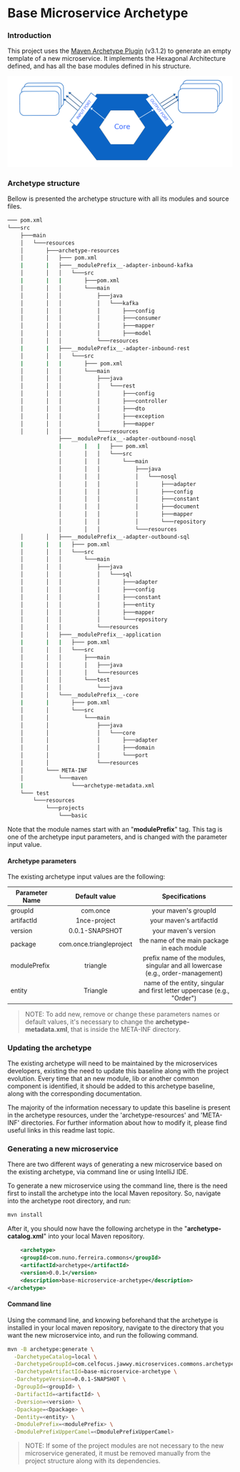# Base Microservice Archetype

### Introduction
This project uses the [Maven Archetype Plugin](https://maven.apache.org/guides/introduction/introduction-to-archetypes.html)
(v3.1.2) to generate an empty template of a new microservice. It implements the Hexagonal Architecture defined, and has
all the base modules defined in his structure.

![hexagonal.png](images/hexagonal.png)

### Archetype structure

Bellow is presented the archetype structure with all its modules and source files.

```bash
─── pom.xml
└───src                                                  
    ├───main                                             
    │   └───resources                                    
    │       ├───archetype-resources                      
    │       │   ├─── pom.xml
    |       |   ├───__modulePrefix__-adapter-inbound-kafka
    │       │   │   └───src
    |       |   |       ├───pom.xml                              
    │       │   │       └───main                         
    │       │   │           ├───java                     
    │       │   │           │   └───kafka                 
    │       │   │           │       ├───config           
    │       │   │           │       ├───consumer       
    │       │   │           │       ├───mapper              
    │       │   │           │       ├───model          
    │       │   │           └───resources
    |       |   ├───__modulePrefix__-adapter-inbound-rest
    │       │   │   └───src
    |       |   |       ├─── pom.xml                              
    │       │   │       └───main                         
    │       │   │           ├───java                     
    │       │   │           │   └───rest                 
    │       │   │           │       ├───config           
    │       │   │           │       ├───controller       
    │       │   │           │       ├───dto              
    │       │   │           │       ├───exception        
    │       │   │           │       ├───mapper                   
    │       │   │           └───resources            
                ├───__modulePrefix__-adapter-outbound-nosql
                |       |   |   ├─── pom.xml   
                │       │   │   └───src                              
                │       │   │       └───main                         
                │       │   │           ├───java                     
                │       │   │           │   └───nosql                  
                │       │   │           │       ├───adapter          
                │       │   │           │       ├───config          
                │       │   │           │       ├───constant          
                │       │   │           │       ├───document         
                │       │   │           │       ├───mapper           
                │       │   │           │       └───repository       
                │       │   │           └───resources                 
    │       │   ├───__modulePrefix__-adapter-outbound-sql
    |       |   |   ├─── pom.xml   
    │       │   │   └───src                              
    │       │   │       └───main                         
    │       │   │           ├───java                     
    │       │   │           │   └───sql                  
    │       │   │           │       ├───adapter          
    │       │   │           │       ├───config        
    │       │   │           │       ├───constant        
    │       │   │           │       ├───entity           
    │       │   │           │       ├───mapper           
    │       │   │           │       └───repository       
    │       │   │           └───resources                
    │       │   ├───__modulePrefix__-application    
    |       |   |   ├─── pom.xml        
    │       │   │   └───src                              
    │       │   │       ├───main                         
    │       │   │       │   ├───java                     
    │       │   │       │   └───resources                
    │       │   │       └───test                         
    │       │   │           └───java                     
    │       │   └───__modulePrefix__-core       
    |       |       ├─── pom.xml            
    │       │       └───src                              
    │       │           └───main                         
    │       │               ├───java                     
    │       │               │   └───core                 
    │       │               │       ├───adapter          
    │       │               │       ├───domain           
    │       │               │       └───port             
    │       │               └───resources                
    │       └─── META-INF                                 
    │           └───maven   
    |               └───archetype-metadata.xml                             
    └─── test                                             
        └───resources                                    
            └───projects                                 
                └───basic                                
```

Note that the module names start with an "__modulePrefix__" tag. This tag is one of the archetype input parameters, and
is changed with the parameter input value.

#### Archetype parameters

The existing archetype input values are the following:

| Parameter Name         | Default value |                                 Specifications                                  |
|------------------------|:-------------:|:-------------------------------------------------------------------------------:|
| groupId                | com.once |                              your maven's groupId                               |
| artifactId             | 1nce-project |                             your maven's artifactId                             |
| version                | 0.0.1-SNAPSHOT |                              your maven's version                               |
| package                | com.once.triangleproject |                   the name of the main package in each module                   |
| modulePrefix           | triangle | prefix name of the modules, singular and all lowercase (e.g., order-management) |
| entity                 | Triangle |     name of the entity, singular and first letter uppercase (e.g., "Order")     |

> NOTE:
> To add new, remove or change these parameters names or default values, it's necessary to change the
> __archetype-metadata.xml__, that is inside the META-INF directory.

### Updating the archetype

The existing archetype will need to be maintained by the microservices developers, existing the need to update this
baseline along with the project evolution. Every time that an new module, lib or another common component is identified,
it should be added to this archetype baseline, along with the corresponding documentation.

The majority of the information necessary to update this baseline is present in the archetype resources, under the
'archetype-resources' and 'META-INF' directories. For further information about how to modify it, please find useful links
in this readme last topic.

### Generating a new microservice

There are two different ways of generating a new microservice based on the existing archetype, via command line or
using IntelliJ IDE.

To generate a new microservice using the command line, there is the need first to install the archetype into the local
Maven repository. So, navigate into the archetype root directory, and run:

```bash
mvn install                              
```

After it, you should now have the following archetype in the "__archetype-catalog.xml__" into your local Maven repository.

```xml
    <archetype>
    <groupId>com.nuno.ferreira.commons</groupId>
    <artifactId>archetype</artifactId>
    <version>0.0.1</version>
    <description>base-microservice-archetype</description>
</archetype>
```

#### Command line

Using the command line, and knowing beforehand that the archetype is installed in your local maven repository,
navigate to the directory that you want the new microservice into, and run the following command.

```bash
mvn -B archetype:generate \
  -DarchetypeCatalog=local \
  -DarchetypeGroupId=com.celfocus.jawwy.microservices.commons.archetypes \
  -DarchetypeArtifactId=base-microservice-archetype \
  -DarchetypeVersion=0.0.1-SNAPSHOT \
  -DgroupId=<groupId> \
  -DartifactId=<artifactId> \
  -Dversion=<version> \
  -Dpackage=<Dpackage> \
  -Dentity=<entity> \
  -DmodulePrefix=<modulePrefix> \
  -DmodulePrefixUpperCamel=<DmodulePrefixUpperCamel>
```

> NOTE: If some of the project modules are not necessary to the new microservice generated, it must be removed manually
> from the project structure along with its dependencies.

